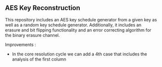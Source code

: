## AES Key Reconstruction

This repository includes an AES key schedule generator from a given key as well as a random key schedule generator. Additionally, it includes an erasure and bit flipping functionality and an error correcting algorithm for the binary erasure channel. 

Improvements :
- In the core resolution cycle we can add a 4th case that includes the analysis of the first column